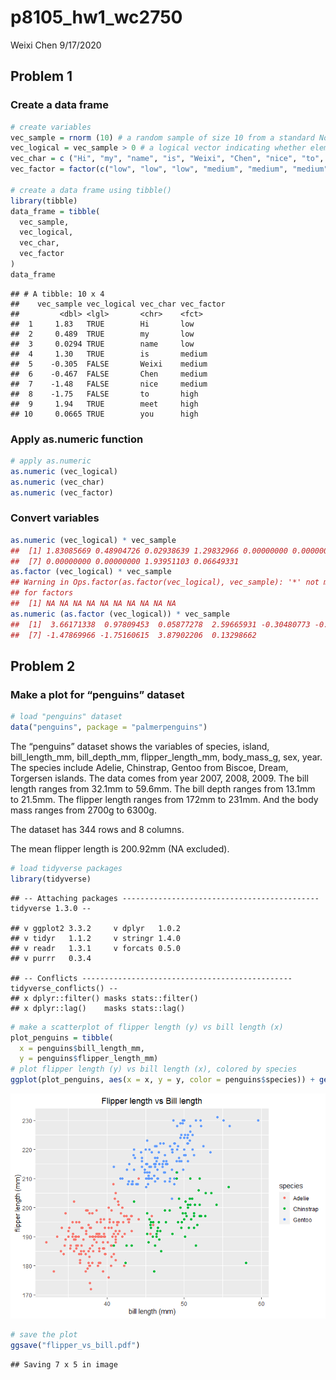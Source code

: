 p8105\_hw1\_wc2750
================
Weixi Chen
9/17/2020

## Problem 1

### Create a data frame

``` r
# create variables
vec_sample = rnorm (10) # a random sample of size 10 from a standard Normal distribution
vec_logical = vec_sample > 0 # a logical vector indicating whether elements of the sample are greater then 0
vec_char = c ("Hi", "my", "name", "is", "Weixi", "Chen", "nice", "to", "meet", "you") # a character vector of length 10
vec_factor = factor(c("low", "low", "low", "medium", "medium", "medium", "medium", "high", "high", "high")) # a factor vector of length 10, with 3 different factor “levels”

# create a data frame using tibble()
library(tibble)
data_frame = tibble(
  vec_sample,
  vec_logical,
  vec_char,
  vec_factor
)
data_frame
```

    ## # A tibble: 10 x 4
    ##    vec_sample vec_logical vec_char vec_factor
    ##         <dbl> <lgl>       <chr>    <fct>     
    ##  1     1.83   TRUE        Hi       low       
    ##  2     0.489  TRUE        my       low       
    ##  3     0.0294 TRUE        name     low       
    ##  4     1.30   TRUE        is       medium    
    ##  5    -0.305  FALSE       Weixi    medium    
    ##  6    -0.467  FALSE       Chen     medium    
    ##  7    -1.48   FALSE       nice     medium    
    ##  8    -1.75   FALSE       to       high      
    ##  9     1.94   TRUE        meet     high      
    ## 10     0.0665 TRUE        you      high

### Apply as.numeric function

``` r
# apply as.numeric
as.numeric (vec_logical)
as.numeric (vec_char)
as.numeric (vec_factor)
```

### Convert variables

``` r
as.numeric (vec_logical) * vec_sample
##  [1] 1.83085669 0.48904726 0.02938639 1.29832966 0.00000000 0.00000000
##  [7] 0.00000000 0.00000000 1.93951103 0.06649331
as.factor (vec_logical) * vec_sample
## Warning in Ops.factor(as.factor(vec_logical), vec_sample): '*' not meaningful
## for factors
##  [1] NA NA NA NA NA NA NA NA NA NA
as.numeric (as.factor (vec_logical)) * vec_sample
##  [1]  3.66171338  0.97809453  0.05877278  2.59665931 -0.30480773 -0.46682065
##  [7] -1.47869966 -1.75160615  3.87902206  0.13298662
```

## Problem 2

### Make a plot for “penguins” dataset

``` r
# load "penguins" dataset
data("penguins", package = "palmerpenguins")
```

The “penguins” dataset shows the variables of species, island,
bill\_length\_mm, bill\_depth\_mm, flipper\_length\_mm, body\_mass\_g,
sex, year. The species include Adelie, Chinstrap, Gentoo from Biscoe,
Dream, Torgersen islands. The data comes from year 2007, 2008, 2009. The
bill length ranges from 32.1mm to 59.6mm. The bill depth ranges from
13.1mm to 21.5mm. The flipper length ranges from 172mm to 231mm. And the
body mass ranges from 2700g to 6300g.

The dataset has 344 rows and 8 columns.

The mean flipper length is 200.92mm (NA excluded).

``` r
# load tidyverse packages
library(tidyverse)
```

    ## -- Attaching packages -------------------------------------------- tidyverse 1.3.0 --

    ## v ggplot2 3.3.2     v dplyr   1.0.2
    ## v tidyr   1.1.2     v stringr 1.4.0
    ## v readr   1.3.1     v forcats 0.5.0
    ## v purrr   0.3.4

    ## -- Conflicts ----------------------------------------------- tidyverse_conflicts() --
    ## x dplyr::filter() masks stats::filter()
    ## x dplyr::lag()    masks stats::lag()

``` r
# make a scatterplot of flipper length (y) vs bill length (x)
plot_penguins = tibble(
  x = penguins$bill_length_mm, 
  y = penguins$flipper_length_mm)
# plot flipper length (y) vs bill length (x), colored by species
ggplot(plot_penguins, aes(x = x, y = y, color = penguins$species)) + geom_point() + labs (color = "species", x = "bill length (mm)", y = "flipper length (mm)", title = "Flipper length vs Bill length" ) + theme(plot.title = element_text(hjust = 0.5))
```

![](p8105_hw1_wc2750_files/figure-gfm/unnamed-chunk-5-1.png)<!-- -->

``` r
# save the plot
ggsave("flipper_vs_bill.pdf")
```

    ## Saving 7 x 5 in image
